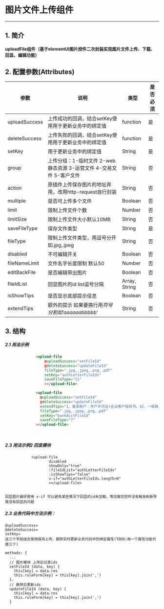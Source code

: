 # 图片文件上传组件
---

<common-code-format>
  <docsComponents-TUploadFile-index></docsComponents-TUploadFile-index>
  <highlight-code slot="codeText">
    <template>
        <div class="upload-file-demo" style="min-height:100px;width:100%;padding:10px;">
          <div v-for="checkedItem in checkedList" :key="checkedItem.type">
            <t-upload-file
              :attachmentType="checkedItem.type"
              @uploadSuccess="pushUploadItem"
              @deleteSuccess="pushUploadItem"
            />
          </div>
        </div>
    </template>
    <script>
        export default {
             data () {
              return {
                fmFileList: [],
                uploadObj: {},
                checkedList: [
                  {
                    check: true,
                    type: '001'
                  },
                  {
                    check: true,
                    type: '002'
                  },
                  {
                    check: true,
                    type: '003'
                  }
                ]
              }
            },
            // 方法
            methods: {
                pushUploadItem (val, attachmentType) {
                console.log(val, attachmentType)
                let attachmentNo = val.res
                this.uploadObj[attachmentType] = attachmentNo
                if (!this.uploadObj[attachmentType] || this.uploadObj[attachmentType].length === 0) {
                  delete this.uploadObj[attachmentType]
                }
                let tempFileList = []
                for (let key of Object.keys(this.uploadObj)) {
                  let uploadListItem = {
                    attachmentNo: this.uploadObj[key],
                    attachmentType: key
                  }
                  tempFileList.push(uploadListItem)
                }
                this.fmFileList = tempFileList
              }
            }
        }
    </script>
  </highlight-code>
</common-code-format>

## 1. 简介
  #### uploadFile组件（基于elementUI图片控件二次封装实现图片文件上传、下载、回显、编辑功能）

## 2. 配置参数(Attributes)

| 参数               | 说明                                                     | 类型      |  是否必须|
| ------------       | --------------------------------                        | -------   | ------- |
| uploadSuccess      | 上传成功的回调，结合setKey使用用于更新业务中的绑定值   | function    | 是    |
| deleteSuccess      | 上传失败的回调，结合setKey使用用于更新业务中的绑定值   | function    | 是    |
| setKey             |         用于更新业务中的绑定值                       | String      | 是    |
| group      | 上传分组：1-临时文件 2-web静态资源 3-运营文件 4-交易文件 5-客户文件   | String    | 否    |
| action             | 原插件上传保存图片的地址弃用，改用http-request自行封装 | String      | 否    |
| multiple           |         是否可上传多个文件                           | Boolean     | 否    |
| limit              |         限制上传文件个数                             | Number      | 否    |
| limitSize          | 限制上传文件大小默认10MB                             | String      | 否    |
| saveFileType       | 保存文件类型                                         | String     | 是     |
| fileType           | 限制上传文件类型，用逗号分开 如.jpg,.jpeg             | String      | 否    |
| disabled           | 不可编辑开关                                         | Boolean      | 否    |
| fileNameLimit      | 文件名字长度限制 默认50                               | Number      | 否    |
| editBackFile       | 是否编辑带出图片                                     | Boolean      | 否    |
| fileIdList         | 回显图片的id list逗号分隔                       | Array, String  | 否    |
| isShowTips         | 是否显示底部提示信息                                 | Boolean       | 否    |
| extendTips         | 额外的提示 如果要换行用$符号分割 如'aaaaaa$bbbbb'     | String        | 否    |


## 3. 结构
  ##### 2.1 用法示例
  ```html
                <upload-file
                    @uploadSuccess="setFileId"
                    @deleteSuccess="updateFileId"
                    fileType=".jpg,.jpeg,.png,.pdf"
                    setKey="authLetterFileIds"
                    saveFileType="11"
                    ></upload-file>

                <upload-file
                  @uploadSuccess="setFileId"
                  @deleteSuccess="updateFileId"
                  extendTips="1、基本账户：开户许可证+企业客户授权书。$2、一般账户：xxxx。"
                  fileType=".jpg,.jpeg,.png,.pdf"
                  setKey="bankAcctFileId"
                  saveFileType="7"
                ></upload-file>

                
  ```

##### 2.3 用法示例2 回显模块
```
            <upload-file 
                    disabled 
                    showOnly="true" 
                    :fileIdList="authLetterFileIds" 
                    :isShowTips="false" 
                    v-if="authLetterFileIds.length>0"
                    ></upload-file>
            
```
```
回显图片最好使用 v-if 可以避免某些情况下回显的id未加载，等加载完控件没有触发刷新导致没有回显的问题
```
##### 2.3 业务代码中方法示例：
  ```
  @uploadSuccess=
  @deleteSuccess=
  setKey=
  这三个字段结合使用保持上传、删除实时更新业务代码中的绑定属性(TODO:用一个属性功能代替三个)

methods: {
    ...
    // 图片模块 上传后记录ids
    setFileId (data, key) {
      this[key] = data.res
      this.ruleForm[key] = this[key].join(',')
    },
    // 删除后更新ids
    updateFileId (data, key) {
      this[key] = data.res
      this.ruleForm[key] = this[key].join(',')
    }

  ```

